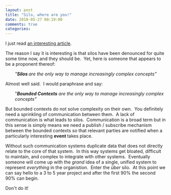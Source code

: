 ```yaml
---
layout: post
title: "Silo, where are you!"
date: 2010-05-27 00:19:00
comments: true
categories: 
---
```


<p>I just read <a href="http://www.zdnet.com/blog/service-oriented/silos-for-lack-of-a-better-word-are-good/4909?tag=nl.e539">an interesting article</a>.</p>
<p>The reason I say it is interesting is that silos have been denounced for quite some time now, and they should be.&nbsp; Yet, here is someone that appears to be a proponent thereof:</p>
<p style="padding-left: 30px;"><em>"<strong>Silos </strong>are the only way to manage increasingly complex concepts"</em></p>
<p>Almost well said.&nbsp; I would paraphrase and say:</p>
<p style="padding-left: 30px;">"<strong><em>Bounded Contexts</em></strong> <em>are the only way to manage increasingly complex concepts"</em></p>
<p>But bounded contexts do not solve complexity on their own.&nbsp; You definitely need a sprinkling of communication between them.&nbsp; A lack of communication is what leads to silos.&nbsp; Communication is a broad term but in this sense is simply means we need a publish / subscribe mechanism between the bounded contexts so that relevant parties are notified when a particularly interesting <strong>event </strong>takes place.</p>
<p>Without such communication systems duplicate data that does not directly relate to the core of that system.&nbsp; In this way systems get bloated, difficult to maintain, and complex to integrate with other systems.&nbsp; Eventually someone will come up with the <em>grand</em> idea of a single, unified system to represent <em>everything</em> in the organistion.&nbsp; Enter the <em>&uuml;ber</em> silo.&nbsp; At this point we can say hello to a 3 to 5 year project and after the first 90% the second 90% can begin.</p>
<p>Don't do it!</p>